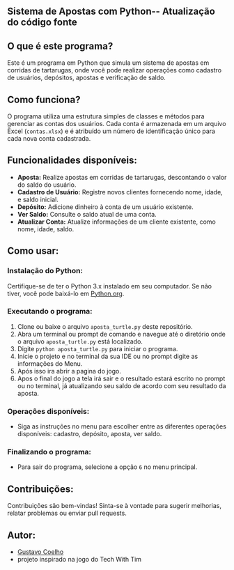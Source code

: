 ## Sistema de Apostas com Python-- Atualização do código fonte

## O que é este programa?
Este é um programa em Python que simula um sistema de apostas em corridas de tartarugas, onde você pode realizar operações como cadastro de usuários, depósitos, apostas e verificação de saldo.

## Como funciona?
O programa utiliza uma estrutura simples de classes e métodos para gerenciar as contas dos usuários. Cada conta é armazenada em um arquivo Excel (`contas.xlsx`) e é atribuído um número de identificação único para cada nova conta cadastrada.

## Funcionalidades disponíveis:
- **Aposta:** Realize apostas em corridas de tartarugas, descontando o valor do saldo do usuário.
- **Cadastro de Usuário:** Registre novos clientes fornecendo nome, idade, e saldo inicial.
- **Depósito:** Adicione dinheiro à conta de um usuário existente.
- **Ver Saldo:** Consulte o saldo atual de uma conta.
- **Atualizar Conta:** Atualize informações de um cliente existente, como nome, idade, saldo.

## Como usar:
### Instalação do Python:
Certifique-se de ter o Python 3.x instalado em seu computador. Se não tiver, você pode baixá-lo em [Python.org](https://www.python.org/downloads/).

### Executando o programa:
1. Clone ou baixe o arquivo `aposta_turtle.py` deste repositório.
2. Abra um terminal ou prompt de comando e navegue até o diretório onde o arquivo `aposta_turtle.py` está localizado.
3. Digite `python aposta_turtle.py` para iniciar o programa.
4. Inicie o projeto e no terminal da sua IDE ou no prompt digite as informações do Menu.
5. Após isso ira abrir a pagina do jogo.
6. Apos o final do jogo a tela irá sair e o resultado estará escrito no prompt ou no terminal, já atualizando seu saldo de acordo com seu resultado da aposta.

### Operações disponíveis:
- Siga as instruções no menu para escolher entre as diferentes operações disponíveis: cadastro, depósito, aposta, ver saldo.

### Finalizando o programa:
- Para sair do programa, selecione a opção `6` no menu principal.

## Contribuições:
Contribuições são bem-vindas! Sinta-se à vontade para sugerir melhorias, relatar problemas ou enviar pull requests.

## Autor:
- [Gustavo Coelho](https://github.com/Gustavo-gcr)
- projeto inspirado na jogo do Tech With Tim
